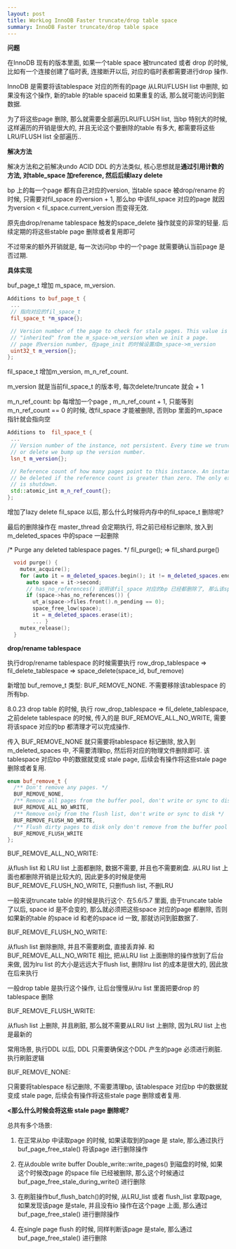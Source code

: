 ```yaml
---
layout: post
title: WorkLog InnoDB Faster truncate/drop table space
summary: InnoDB Faster truncate/drop table space
---
```


**问题**

在InnoDB 现有的版本里面, 如果一个table space 被truncated 或者 drop 的时候, 比如有一个连接创建了临时表, 连接断开以后, 对应的临时表都需要进行drop 操作.

InnoDB 是需要将该tablespace 对应的所有的page 从LRU/FLUSH list 中删除, 如果没有这个操作, 新的table 的table spaceid 如果重复的话, 那么就可能访问到脏数据.

为了将这些page 删除, 那么就需要全部遍历LRU/FLUSH list, 当bp 特别大的时候, 这样遍历的开销是很大的, 并且无论这个要删除的table 有多大, 都需要将这些LRU/FLUSH list 全部遍历.. 



**解决方法**

解决方法和之前解决undo ACID DDL 的方法类似, 核心思想就是**通过引用计数的方法, 对table_space 加reference, 然后后续lazy delete**

bp 上的每一个page 都有自己对应的version, 当table space 被drop/rename 的时候, 只需要对fil_space 的version + 1, 那么bp 中该fil_space 对应的page 就因为version < fil_space.current_version 而变得无效.

原先由drop/rename tablespace 触发的space_delete 操作就变的非常的轻量. 后续定期的将这些stable page 删除或者复用即可

不过带来的额外开销就是, 每一次访问bp 中的一个page 就需要确认当前page 是否过期.



**具体实现**

buf_page_t 增加 m_space, m_version.

```c++
Additions to buf_page_t {
 ...
 // 指向对应的fil_space_t
 fil_space_t *m_space{};

 // Version number of the page to check for stale pages. This value is
 // "inherited" from the m_space->m_version when we init a page.
 // page 的version number, 在page_init 的时候设置成m_space->m_version
 uint32_t m_version{};
};
```



fil_space_t 增加m_version,  m_n_ref_count.

m_version 就是当前fil_space_t 的版本号, 每次delete/truncate 就会 + 1

m_n_ref_count: bp 每增加一个page , m_n_ref_count + 1, 只能等到m_n_ref_count == 0 的时候, 改fil_space 才能被删除, 否则bp 里面的m_space 指针就会指向空

```c++
Additions to  fil_space_t {
 ...
 // Version number of the instance, not persistent. Every time we truncate
 // or delete we bump up the version number.
 lsn_t m_version{};

 // Reference count of how many pages point to this instance. An instance cannot
 // be deleted if the reference count is greater than zero. The only exception
 // is shutdown.
 std::atomic_int m_n_ref_count{};
};
```



增加了lazy delete fil_space 以后, 那么什么时候将内存中的fil_space_t 删除呢?

最后的删除操作在 master_thread 会定期执行, 将之前已经标记删除, 放入到m_deleted_spaces 中的space 一起删除

/* Purge any deleted tablespace pages. */
fil_purge();  => fil_shard.purge()

```c++
  void purge() {
    mutex_acquire();
    for (auto it = m_deleted_spaces.begin(); it != m_deleted_spaces.end();) {
      auto space = it->second;
      // has_no_references() 说明该fil_space 对应的bp 已经都删除了, 那么该space 就可以删除
      if (space->has_no_references()) {
        ut_a(space->files.front().n_pending == 0);
        space_free_low(space);
        it = m_deleted_spaces.erase(it);
		... }
    mutex_release();
  }
```



**drop/rename tablespace**

执行drop/rename tablespace 的时候需要执行 row_drop_tablespace => fil_delete_tablespace => space_delete(space_id, buf_remove)  

新增加 buf_remove_t 类型: BUF_REMOVE_NONE. 不需要移除该tablespace 的所有bp.

8.0.23 drop table 的时候, 执行 row_drop_tablespace => fil_delete_tablespace,  之前delete tablespace 的时候, 传入的是 BUF_REMOVE_ALL_NO_WRITE, 需要将该space 对应的bp 都清理才可以完成操作.

传入 BUF_REMOVE_NONE 就只需要将tablespace 标记删除, 放入到 m_deleted_spaces 中, 不需要清理bp, 然后将对应的物理文件删除即可. 该tablespace 对应bp 中的数据就变成 stale page, 后续会有操作将这些stale page 删除或者复用.

```c++
enum buf_remove_t {
  /** Don't remove any pages. */
  BUF_REMOVE_NONE,
  /** Remove all pages from the buffer pool, don't write or sync to disk */
  BUF_REMOVE_ALL_NO_WRITE,
  /** Remove only from the flush list, don't write or sync to disk */
  BUF_REMOVE_FLUSH_NO_WRITE,
  /** Flush dirty pages to disk only don't remove from the buffer pool */
  BUF_REMOVE_FLUSH_WRITE
};
```

BUF_REMOVE_ALL_NO_WRITE:

从flush list 和 LRU list 上面都删除, 数据不需要, 并且也不需要刷盘. 从LRU list 上面也都删除开销是比较大的, 因此更多的时候是使用BUF_REMOVE_FLUSH_NO_WRITE, 只删flush list, 不删LRU

一般来说truncate table 的时候是执行这个.  在5.6/5.7 里面, 由于truncate table 了以后, space id 是不会变的, 那么就必须把这些space 对应的page 都删除, 否则如果新的table 的space id 和老的space id 一致, 那就访问到脏数据了.

BUF_REMOVE_FLUSH_NO_WRITE:

从flush list 删除删除, 并且不需要刷盘, 直接丢弃掉. 和BUF_REMOVE_ALL_NO_WRITE 相比, 把从LRU list 上面删除的操作放到了后台来做, 因为lru list 的大小是远远大于flush list, 删除lru list 的成本是很大的, 因此放在后来执行

一般drop table 是执行这个操作, 让后台慢慢从lru list 里面把要drop 的tablespace 删除

BUF_REMOVE_FLUSH_WRITE:

从flush list 上删除, 并且刷脏, 那么就不需要从LRU list 上删除, 因为LRU list 上也是最新的

常用场景, 执行DDL 以后,  DDL 只需要确保这个DDL 产生的page 必须进行刷脏. 执行刷脏逻辑

BUF_REMOVE_NONE:

只需要将tablespace 标记删除, 不需要清理bp, 该tablespace 对应bp 中的数据就变成 stale page, 后续会有操作将这些stale page 删除或者复用.


**<那么什么时候会将这些 stale page 删除呢?**

总共有多个场景:

1. 在正常从bp 中读取page 的时候, 如果读取到的page 是 stale, 那么通过执行 buf_page_free_stale() 将该page 进行删除操作

2. 在从double write buffer Double_write::write_pages() 到磁盘的时候, 如果这个时候改page 的space file 已经被删除, 那么这个时候通过 buf_page_free_stale_during_write() 进行删除
3. 在刷脏操作buf_flush_batch()的时候, 从LRU_list 或者 flush_list 拿取page, 如果发现该page 是stale, 并且没有io 操作在这个page 上面, 那么通过 buf_page_free_stale() 进行删除操作
4. 在single page flush 的时候, 同样判断该page 是stale, 那么通过buf_page_free_stale() 进行删除
